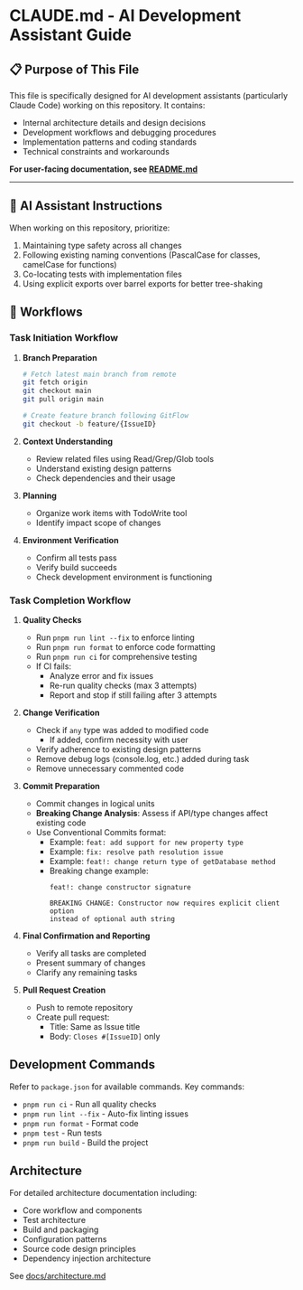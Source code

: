 # CLAUDE.md - AI Development Assistant Guide

## 📋 Purpose of This File

This file is specifically designed for AI development assistants (particularly Claude Code) working on this repository. It contains:
- Internal architecture details and design decisions
- Development workflows and debugging procedures
- Implementation patterns and coding standards
- Technical constraints and workarounds

**For user-facing documentation, see [README.md](README.md)**

---

## 🤖 AI Assistant Instructions

When working on this repository, prioritize:
1. Maintaining type safety across all changes
2. Following existing naming conventions (PascalCase for classes, camelCase for functions)
3. Co-locating tests with implementation files
4. Using explicit exports over barrel exports for better tree-shaking


## 🔄 Workflows

### Task Initiation Workflow

1. **Branch Preparation**
   ```bash
   # Fetch latest main branch from remote
   git fetch origin
   git checkout main
   git pull origin main
   
   # Create feature branch following GitFlow
   git checkout -b feature/{IssueID}
   ```

2. **Context Understanding**
   - Review related files using Read/Grep/Glob tools
   - Understand existing design patterns
   - Check dependencies and their usage

3. **Planning**
   - Organize work items with TodoWrite tool
   - Identify impact scope of changes

4. **Environment Verification**
   - Confirm all tests pass
   - Verify build succeeds
   - Check development environment is functioning

### Task Completion Workflow

1. **Quality Checks**
   - Run `pnpm run lint --fix` to enforce linting
   - Run `pnpm run format` to enforce code formatting
   - Run `pnpm run ci` for comprehensive testing
   - If CI fails:
     - Analyze error and fix issues
     - Re-run quality checks (max 3 attempts)
     - Report and stop if still failing after 3 attempts

2. **Change Verification**
   - Check if `any` type was added to modified code
     - If added, confirm necessity with user
   - Verify adherence to existing design patterns
   - Remove debug logs (console.log, etc.) added during task
   - Remove unnecessary commented code

3. **Commit Preparation**
   - Commit changes in logical units
   - **Breaking Change Analysis**: Assess if API/type changes affect existing code
   - Use Conventional Commits format:
     - Example: `feat: add support for new property type`
     - Example: `fix: resolve path resolution issue`
     - Example: `feat!: change return type of getDatabase method`
     - Breaking change example:
       ```
       feat!: change constructor signature
       
       BREAKING CHANGE: Constructor now requires explicit client option
       instead of optional auth string
       ```

4. **Final Confirmation and Reporting**
   - Verify all tasks are completed
   - Present summary of changes
   - Clarify any remaining tasks

5. **Pull Request Creation**
   - Push to remote repository
   - Create pull request:
     - Title: Same as Issue title
     - Body: `Closes #[IssueID]` only

## Development Commands

Refer to `package.json` for available commands. Key commands:
- `pnpm run ci` - Run all quality checks
- `pnpm run lint --fix` - Auto-fix linting issues
- `pnpm run format` - Format code
- `pnpm test` - Run tests
- `pnpm run build` - Build the project

## Architecture

For detailed architecture documentation including:
- Core workflow and components
- Test architecture
- Build and packaging
- Configuration patterns
- Source code design principles
- Dependency injection architecture

See [docs/architecture.md](docs/architecture.md)

